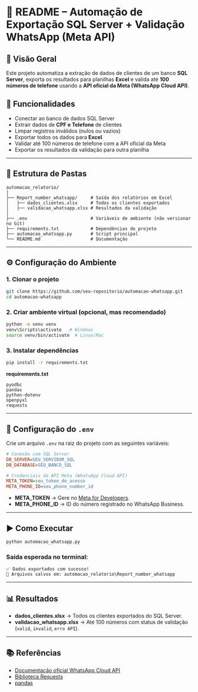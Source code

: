# 📄 README – Automação de Exportação SQL Server + Validação WhatsApp (Meta API)

## 🚀 Visão Geral
Este projeto automatiza a extração de dados de clientes de um banco **SQL Server**, exporta os resultados para planilhas **Excel** e valida até **100 números de telefone** usando a **API oficial da Meta (WhatsApp Cloud API)**.

## 🔧 Funcionalidades
- Conectar ao banco de dados SQL Server  
- Extrair dados de **CPF e Telefone** de clientes  
- Limpar registros inválidos (nulos ou vazios)  
- Exportar todos os dados para **Excel**  
- Validar até 100 números de telefone com a API oficial da Meta  
- Exportar os resultados da validação para outra planilha  

---

## 📂 Estrutura de Pastas
```
automacao_relatorio/
│
├── Report_number_whatsapp/     # Saída dos relatórios em Excel
│   ├── dados_clientes.xlsx     # Todos os clientes exportados
│   ├── validacao_whatsapp.xlsx # Resultados da validação
│
├── .env                        # Variáveis de ambiente (não versionar no Git)
├── requirements.txt            # Dependências do projeto
├── automacao_whatsapp.py       # Script principal
└── README.md                   # Documentação
```

---

## ⚙️ Configuração do Ambiente

### 1. Clonar o projeto
```bash
git clone https://github.com/seu-repositorio/automacao-whatsapp.git
cd automacao-whatsapp
```

### 2. Criar ambiente virtual (opcional, mas recomendado)
```bash
python -m venv venv
venv\Scripts\activate   # Windows
source venv/bin/activate  # Linux/Mac
```

### 3. Instalar dependências
```bash
pip install -r requirements.txt
```

**requirements.txt**
```
pyodbc
pandas
python-dotenv
openpyxl
requests
```

---

## 🔑 Configuração do `.env`
Crie um arquivo `.env` na raiz do projeto com as seguintes variáveis:

```ini
# Conexão com SQL Server
DB_SERVER=SEU_SERVIDOR_SQL
DB_DATABASE=SEU_BANCO_SQL

# Credenciais da API Meta (WhatsApp Cloud API)
META_TOKEN=seu_token_de_acesso
META_PHONE_ID=seu_phone_number_id
```

- **META_TOKEN** → Gere no [Meta for Developers](https://developers.facebook.com/).  
- **META_PHONE_ID** → ID do número registrado no WhatsApp Business.  

---

## ▶️ Como Executar
```bash
python automacao_whatsapp.py
```

### Saída esperada no terminal:
```
✅ Dados exportados com sucesso!
📂 Arquivos salvos em: automacao_relatorio\Report_number_whatsapp
```

---

## 📊 Resultados
- **dados_clientes.xlsx** → Todos os clientes exportados do SQL Server.  
- **validacao_whatsapp.xlsx** → Até 100 números com status de validação (`valid`, `invalid`, `erro API`).  

---

## 📚 Referências
- [Documentação oficial WhatsApp Cloud API](https://developers.facebook.com/docs/whatsapp/cloud-api)  
- [Biblioteca Requests](https://requests.readthedocs.io/)  
- [pandas](https://pandas.pydata.org/)  
